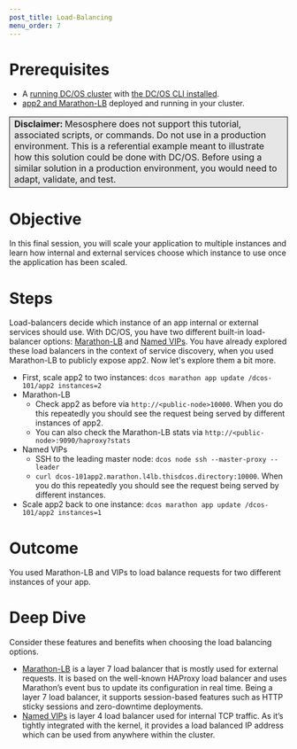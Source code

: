 ```yaml
---
post_title: Load-Balancing
menu_order: 7
---
```


# Prerequisites
* A [running DC/OS cluster](/docs/1.10/tutorials/dcos-101/cli/) with [the DC/OS CLI installed](/docs/1.10/cli/install/).
* [app2 and Marathon-LB](/docs/1.10/tutorials/dcos-101/app2/) deployed and running in your cluster.

<table class="table" bgcolor="#E6E6E6"> <tr> <td style="border-left: thin solid; border-top: thin solid; border-bottom: thin solid;border-right: thin solid;"><b>Disclaimer:</b> Mesosphere does not support this tutorial, associated scripts, or commands. Do not use in a production environment. This is a referential example meant to illustrate how this solution could be done with DC/OS. Before using a similar solution in a production environment, you would need to adapt, validate, and test.</td> </tr> </table>

# Objective
In this final session, you will scale your application to multiple instances and learn how internal and external services choose which instance to use once the application has been scaled.

# Steps
Load-balancers decide which instance of an app internal or external services should use. With DC/OS, you have two different built-in load-balancer options: [Marathon-LB](/docs/1.10/networking/marathon-lb/) and [Named VIPs](/docs/1.10/networking/load-balancing-vips/).
You have already explored these load balancers in the context of service discovery, when you used Marathon-LB to publicly expose app2. Now let's explore them a bit more.
* First, scale app2 to two instances: `dcos marathon app update /dcos-101/app2 instances=2`
* Marathon-LB
    * Check app2 as before via `http://<public-node>10000`. When you do this repeatedly you should see the request being served by different instances of app2.
    * You can also check the Marathon-LB stats via `http://<public-node>:9090/haproxy?stats`
* Named VIPs
    * SSH to the leading master node: `dcos node ssh --master-proxy --leader`
    * `curl dcos-101app2.marathon.l4lb.thisdcos.directory:10000`. When you do this repeatedly you should see the request being served by different instances.
* Scale app2 back to one instance: `dcos marathon app update /dcos-101/app2 instances=1`



# Outcome
You used Marathon-LB and VIPs to load balance requests for two different instances of your app.

# Deep Dive
Consider these features and benefits when choosing the load balancing options.

   * [Marathon-LB](/docs/1.10/networking/marathon-lb/) is a layer 7 load balancer that is mostly used for external requests. It is based on the well-known HAProxy load balancer and uses Marathon’s event bus to update its configuration in real time. Being a layer 7 load balancer, it supports session-based features such as HTTP sticky sessions and zero-downtime deployments.
   * [Named VIPs](/docs/1.10/networking/load-balancing-vips/) is layer 4 load balancer used for internal TCP traffic. As it’s tightly integrated with the kernel, it provides a load balanced IP address which can be used from anywhere within the cluster.
